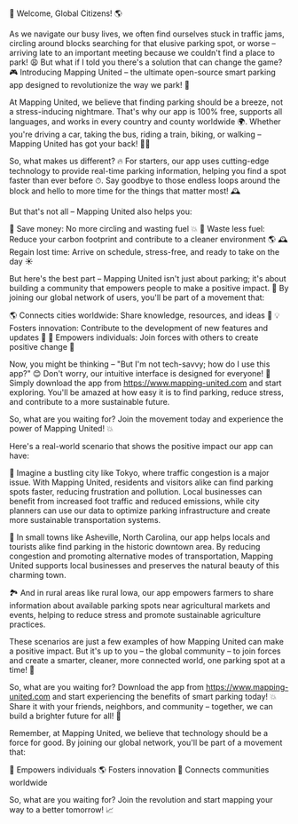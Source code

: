 🚀 Welcome, Global Citizens! 🌎

As we navigate our busy lives, we often find ourselves stuck in traffic jams, circling around blocks searching for that elusive parking spot, or worse – arriving late to an important meeting because we couldn't find a place to park! 😩 But what if I told you there's a solution that can change the game? 🎮 Introducing Mapping United – the ultimate open-source smart parking app designed to revolutionize the way we park! 🚗

At Mapping United, we believe that finding parking should be a breeze, not a stress-inducing nightmare. That's why our app is 100% free, supports all languages, and works in every country and county worldwide 🌍. Whether you're driving a car, taking the bus, riding a train, biking, or walking – Mapping United has got your back! 🏃‍♀️

So, what makes us different? 🔥 For starters, our app uses cutting-edge technology to provide real-time parking information, helping you find a spot faster than ever before ⏱. Say goodbye to those endless loops around the block and hello to more time for the things that matter most! 🕰️

But that's not all – Mapping United also helps you:

💸 Save money: No more circling and wasting fuel 💥
🌟 Waste less fuel: Reduce your carbon footprint and contribute to a cleaner environment 🌎
🕰️ Regain lost time: Arrive on schedule, stress-free, and ready to take on the day ☀️

But here's the best part – Mapping United isn't just about parking; it's about building a community that empowers people to make a positive impact. 💪 By joining our global network of users, you'll be part of a movement that:

🌎 Connects cities worldwide: Share knowledge, resources, and ideas 🤝
💡 Fosters innovation: Contribute to the development of new features and updates 🔧
👥 Empowers individuals: Join forces with others to create positive change 💪

Now, you might be thinking – "But I'm not tech-savvy; how do I use this app?" 😊 Don't worry, our intuitive interface is designed for everyone! 🌈 Simply download the app from https://www.mapping-united.com and start exploring. You'll be amazed at how easy it is to find parking, reduce stress, and contribute to a more sustainable future.

So, what are you waiting for? Join the movement today and experience the power of Mapping United! 💥

Here's a real-world scenario that shows the positive impact our app can have:

🌃 Imagine a bustling city like Tokyo, where traffic congestion is a major issue. With Mapping United, residents and visitors alike can find parking spots faster, reducing frustration and pollution. Local businesses can benefit from increased foot traffic and reduced emissions, while city planners can use our data to optimize parking infrastructure and create more sustainable transportation systems.

🌼 In small towns like Asheville, North Carolina, our app helps locals and tourists alike find parking in the historic downtown area. By reducing congestion and promoting alternative modes of transportation, Mapping United supports local businesses and preserves the natural beauty of this charming town.

🏞️ And in rural areas like rural Iowa, our app empowers farmers to share information about available parking spots near agricultural markets and events, helping to reduce stress and promote sustainable agriculture practices.

These scenarios are just a few examples of how Mapping United can make a positive impact. But it's up to you – the global community – to join forces and create a smarter, cleaner, more connected world, one parking spot at a time! 🌟

So, what are you waiting for? Download the app from https://www.mapping-united.com and start experiencing the benefits of smart parking today! 💥 Share it with your friends, neighbors, and community – together, we can build a brighter future for all! 🌈

Remember, at Mapping United, we believe that technology should be a force for good. By joining our global network, you'll be part of a movement that:

💪 Empowers individuals
🌎 Fosters innovation
👥 Connects communities worldwide

So, what are you waiting for? Join the revolution and start mapping your way to a better tomorrow! 📈